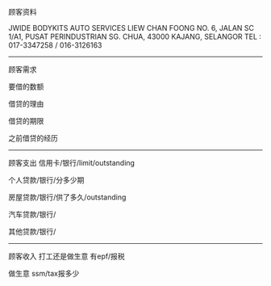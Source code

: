 顾客资料

JWIDE BODYKITS AUTO SERVICES
LIEW CHAN FOONG NO. 6, JALAN SC 1/A1, PUSAT PERINDUSTRIAN SG. CHUA, 43000 KAJANG, SELANGOR TEL : 017-3347258 / 016-3126163

-----------------
顾客需求


要借的数额

借贷的理由

借贷的期限

之前借贷的经历


--------------
顾客支出
信用卡/银行/limit/outstanding


个人贷款/银行/分多少期

房屋贷款/银行/供了多久/outstanding

汽车贷款/银行/


其他贷款/银行/

-----------
顾客收入
打工还是做生意
有epf/报税

做生意 ssm/tax报多少

